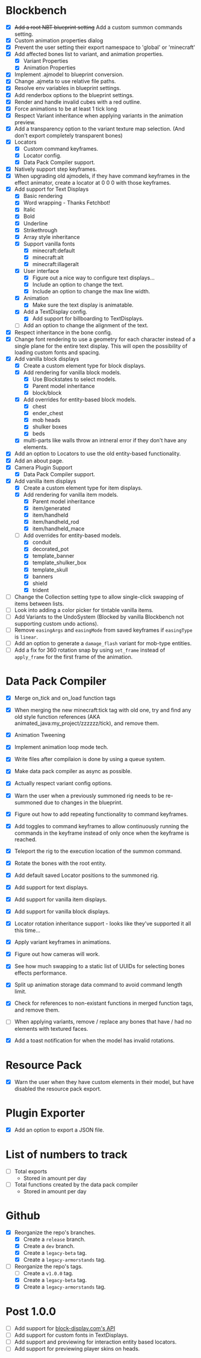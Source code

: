 # Blockbench

-   [x] ~~Add a root NBT blueprint setting~~ Add a custom summon commands setting.
-   [x] Custom animation properties dialog
-   [x] Prevent the user setting their export namespace to 'global' or 'minecraft'
-   [x] Add affected bones list to variant, and animation properties.
    -   [x] Variant Properties
    -   [x] Animation Properties
-   [x] Implement .ajmodel to blueprint conversion.
-   [x] Change .ajmeta to use relative file paths.
-   [x] Resolve env variables in blueprint settings.
-   [x] Add renderbox options to the blueprint settings.
-   [x] Render and handle invalid cubes with a red outline.
-   [x] Force animations to be at least 1 tick long
-   [x] Respect Variant inheritance when applying variants in the animation preview.
-   [x] Add a transparency option to the variant texture map selection. (And don't export completely transparent bones)
-   [x] Locators
    -   [x] Custom command keyframes.
    -   [x] Locator config.
    -   [x] Data Pack Compiler support.
-   [x] Natively support step keyframes.
-   [x] When upgrading old ajmodels, if they have command keyframes in the effect animator, create a locator at 0 0 0 with those keyframes.
-   [x] Add support for Text Displays
    -   [x] Basic rendering
    -   [x] Word wrapping - Thanks Fetchbot!
    -   [x] Italic
    -   [x] Bold
    -   [x] Underline
    -   [x] Strikethrough
    -   [x] Array style inheritance
    -   [x] Support vanilla fonts
        -   [x] minecraft:default
        -   [x] minecraft:alt
        -   [x] minecraft:illageralt
    -   [x] User interface
        -   [x] Figure out a nice way to configure text displays...
        -   [x] Include an option to change the text.
        -   [x] Include an option to change the max line width.
    -   [x] Animation
        -   [x] Make sure the text display is animatable.
    -   [x] Add a TextDisplay config.
        -   [x] Add support for billboarding to TextDisplays.
    -   [ ] Add an option to change the alignment of the text.
-   [x] Respect inheritance in the bone config.
-   [x] Change font rendering to use a geometry for each character instead of a single plane for the entire text display. This will open the possibility of loading custom fonts and spacing.
-   [x] Add vanilla block displays
    -   [x] Create a custom element type for block displays.
    -   [x] Add rendering for vanilla block models.
        -   [x] Use Blockstates to select models.
        -   [x] Parent model inheritance
        -   [x] block/block
    -   [x] Add overrides for entity-based block models.
        -   [x] chest
        -   [x] ender_chest
        -   [x] mob heads
        -   [x] shulker boxes
        -   [x] beds
    -   [x] multi-parts like walls throw an intneral error if they don't have any elements.
-   [x] Add an option to Locators to use the old entity-based functionality.
-   [x] Add an about page.
-   [x] Camera Plugin Support
    -   [x] Data Pack Compiler support.
-   [x] Add vanilla item displays
    -   [x] Create a custom element type for item displays.
    -   [x] Add rendering for vanilla item models.
        -   [x] Parent model inheritance
        -   [x] item/generated
        -   [x] item/handheld
        -   [x] item/handheld_rod
        -   [x] item/handheld_mace
    -   [ ] Add overrides for entity-based models.
        -   [x] conduit
        -   [x] decorated_pot
        -   [x] template_banner
        -   [x] template_shulker_box
        -   [x] template_skull
        -   [x] banners
        -   [x] shield
        -   [x] trident
-   [ ] Change the Collection setting type to allow single-click swapping of items between lists.
-   [ ] Look into adding a color picker for tintable vanilla items.
-   [ ] Add Variants to the UndoSystem (Blocked by vanilla Blockbench not supporting custom undo actions).
-   [ ] Remove `easingArgs` and `easingMode` from saved keyframes if `easingType` is `linear`.
-   [ ] Add an option to generate a `damage_flash` variant for mob-type entities.
-   [ ] Add a fix for 360 rotation snap by using `set_frame` instead of `apply_frame` for the first frame of the animation.

# Data Pack Compiler

-   [x] Merge on_tick and on_load function tags
-   [x] When merging the new minecraft:tick tag with old one, try and find any old style function references (AKA animated_java:my_project/zzzzzz/tick), and remove them.
-   [x] Animation Tweening
-   [x] Implement animation loop mode tech.
-   [x] Write files after compilaion is done by using a queue system.
-   [x] Make data pack compiler as async as possible.
-   [x] Actually respect variant config options.
-   [x] Warn the user when a previously summoned rig needs to be re-summoned due to changes in the blueprint.
-   [x] Figure out how to add repeating functionality to command keyframes.
-   [x] Add toggles to command keyframes to allow continuously running the commands in the keyframe instead of only once when the keyframe is reached.
-   [x] Teleport the rig to the execution location of the summon command.
-   [x] Rotate the bones with the root entity.
-   [x] Add default saved Locator positions to the summoned rig.
-   [x] Add support for text displays.
-   [x] Add support for vanilla item displays.
-   [x] Add support for vanilla block displays.
-   [x] Locator rotation inheritance support - looks like they've supported it all this time...
-   [x] Apply variant keyframes in animations.
-   [x] Figure out how cameras will work.
-   [x] See how much swapping to a static list of UUIDs for selecting bones effects performance.
-   [x] Split up animation storage data command to avoid command length limit.
-   [x] Check for references to non-existant functions in merged function tags, and remove them.
-   [ ] When applying variants, remove / replace any bones that have / had no elements with textured faces.

-   [x] Add a toast notification for when the model has invalid rotations.
# Resource Pack

-   [x] Warn the user when they have custom elements in their model, but have disabled the resource pack export.

# Plugin Exporter

-   [x] Add an option to export a JSON file.

# List of numbers to track

-   [ ] Total exports
    -   Stored in amount per day
-   [ ] Total functions created by the data pack compiler
    -   Stored in amount per day

# Github

-   [x] Reorganize the repo's branches.
    -   [x] Create a `release` branch.
    -   [x] Create a `dev` branch.
    -   [x] Create a `legacy-beta` tag.
    -   [x] Create a `legacy-armorstands` tag.
-   [ ] Reorganize the repo's tags.
    -   [ ] Create a `v1.0.0` tag.
    -   [x] Create a `legacy-beta` tag.
    -   [x] Create a `legacy-armorstands` tag.

# Post 1.0.0

-   [ ] Add support for [block-display.com's API](https://wiki.block-display.com/api/get-api)
-   [ ] Add support for custom fonts in TextDisplays.
-   [ ] Add support and previewing for interaction entity based locators.
-   [ ] Add support for previewing player skins on heads.
